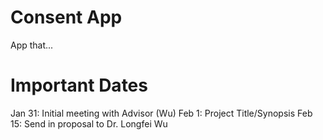 # Consent App
App that...

# Important Dates
Jan 31: Initial meeting with Advisor (Wu)
Feb 1: Project Title/Synopsis
Feb 15: Send in proposal to Dr. Longfei Wu
